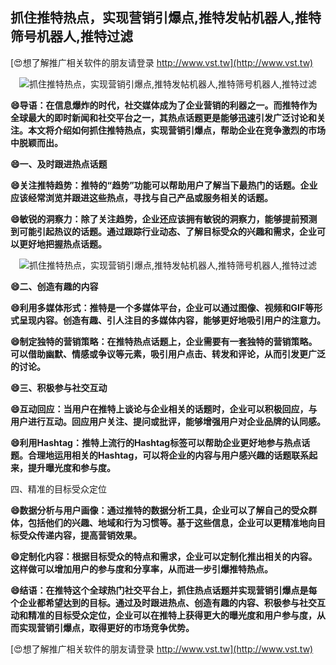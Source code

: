 ## **抓住推特热点，实现营销引爆点,推特发帖机器人,推特筛号机器人,推特过滤**

[😍想了解推广相关软件的朋友请登录 http://www.vst.tw](http://www.vst.tw)

 <center><img src="https://vst.tw/MP4/tuiguang/png/4.png" alt="抓住推特热点，实现营销引爆点,推特发帖机器人,推特筛号机器人,推特过滤"></center>

**😄导语：在信息爆炸的时代，社交媒体成为了企业营销的利器之一。而推特作为全球最大的即时新闻和社交平台之一，其热点话题更是能够迅速引发广泛讨论和关注。本文将介绍如何抓住推特热点，实现营销引爆点，帮助企业在竞争激烈的市场中脱颖而出。**

**😄一、及时跟进热点话题**

**😄关注推特趋势：推特的“趋势”功能可以帮助用户了解当下最热门的话题。企业应该经常浏览并跟进这些热点，寻找与自己产品或服务相关的话题。**

**😄敏锐的洞察力：除了关注趋势，企业还应该拥有敏锐的洞察力，能够提前预测到可能引起热议的话题。通过跟踪行业动态、了解目标受众的兴趣和需求，企业可以更好地把握热点话题。**

 <center><img src="https://vst.tw/MP4/tuiguang/png/8.png" alt="抓住推特热点，实现营销引爆点,推特发帖机器人,推特筛号机器人,推特过滤"></center>

**😄二、创造有趣的内容**

**😄利用多媒体形式：推特是一个多媒体平台，企业可以通过图像、视频和GIF等形式呈现内容。创造有趣、引人注目的多媒体内容，能够更好地吸引用户的注意力。**

**😄制定独特的营销策略：在推特热点话题上，企业需要有一套独特的营销策略。可以借助幽默、情感或争议等元素，吸引用户点击、转发和评论，从而引发更广泛的讨论。**

**😄三、积极参与社交互动**

**😄互动回应：当用户在推特上谈论与企业相关的话题时，企业可以积极回应，与用户进行互动。回应用户关注、提问或批评，能够增强用户对企业品牌的认同感。**

**😄利用Hashtag：推特上流行的Hashtag标签可以帮助企业更好地参与热点话题。合理地运用相关的Hashtag，可以将企业的内容与用户感兴趣的话题联系起来，提升曝光度和参与度。**

四、精准的目标受众定位

**😄数据分析与用户画像：通过推特的数据分析工具，企业可以了解自己的受众群体，包括他们的兴趣、地域和行为习惯等。基于这些信息，企业可以更精准地向目标受众传递内容，提高营销效果。**

**😄定制化内容：根据目标受众的特点和需求，企业可以定制化推出相关的内容。这样做可以增加用户的参与度和分享率，从而进一步引爆推特热点。**

**😄结语：在推特这个全球热门社交平台上，抓住热点话题并实现营销引爆点是每个企业都希望达到的目标。通过及时跟进热点、创造有趣的内容、积极参与社交互动和精准的目标受众定位，企业可以在推特上获得更大的曝光度和用户参与度，从而实现营销引爆点，取得更好的市场竞争优势。**

[😍想了解推广相关软件的朋友请登录 http://www.vst.tw](http://www.vst.tw)



